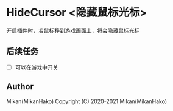 # HideCursor <隐藏鼠标光标>

开启插件时，若鼠标移到游戏画面上，将会隐藏鼠标光标  


## 后续任务

- [ ] 可以在游戏中开关


## Author
Mikan(MIkanHako)
Copyright (C) 2020-2021 Mikan(MikanHako)  

